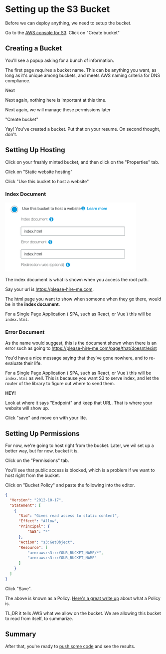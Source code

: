 # Setting up the S3 Bucket

Before we can deploy anything, we need to setup the bucket.

Go to the [AWS console for S3](https://s3.console.aws.amazon.com/s3/home?region=us-east-1#). Click on "Create bucket"

## Creating a Bucket

You'll see a popup asking for a bunch of information. 

The first page requires a bucket name. This can be anything you want, as long as it's unique among buckets, and meets AWS naming criteria for DNS compliance.

Next

Next again, nothing here is important at this time.

Next again, we will manage these permissions later

"Create bucket"

Yay! You've created a bucket. Put that on your resume. On second thought, don't.

## Setting Up Hosting

Click on your freshly minted bucket, and then click on the "Properties" tab.

Click on "Static website hosting"

Click "Use this bucket to host a website"

### Index Document

<img src="../screens/index-document.png"/>

The index document is what is shown when you access the root path. 

Say your url is https://please-hire-me.com. 

The html page you want to show when someone when they go there, would be in the **index document**.

For a Single Page Application ( SPA, such as React, or Vue ) this will be `index.html`.

### Error Document

As the name would suggest, this is the document shown when there is an error such as going to https://please-hire-me.com/page/that/doesnt/exist

You'd have a nice message saying that they've gone nowhere, and to re-evaluate their life.

For a Single Page Application ( SPA, such as React, or Vue ) this will be `index.html` as well. This is because you want S3 to serve index, and let the router of the library to figure out where to send them.

**HEY!**

Look at where it says "Endpoint" and keep that URL. That is where your website will show up.

Click "save" and move on with your life.

## Setting Up Permissions

For now, we're going to host right from the bucket. Later, we wil set up a better way, but for now, bucket it is.

Click on the "Permissions" tab.

You'll see that public access is blocked, which is a problem if we want to host right from the bucket.

Click on "Bucket Policy" and paste the following into the editor.

```json
{
  "Version": "2012-10-17",
  "Statement": [
    {
      "Sid": "Gives read access to static content",
      "Effect": "Allow",
      "Principal": {
          "AWS": "*"
      },
      "Action": "s3:GetObject",
      "Resource": [
          "arn:aws:s3:::YOUR_BUCKET_NAME/*",
          "arn:aws:s3:::YOUR_BUCKET_NAME"
      ]
    }
  ]
}
```

Click "Save".

The above is known as a Policy. [Here's a great write up](https://start.jcolemorrison.com/aws-iam-policies-in-a-nutshell/) about what a Policy is.

TL;DR it tells AWS what we allow on the bucket. We are allowing this bucket to read from itself, to summarize.

## Summary

After that, you're ready to [push some code](./uploading-to-s3.md) and see the results.
